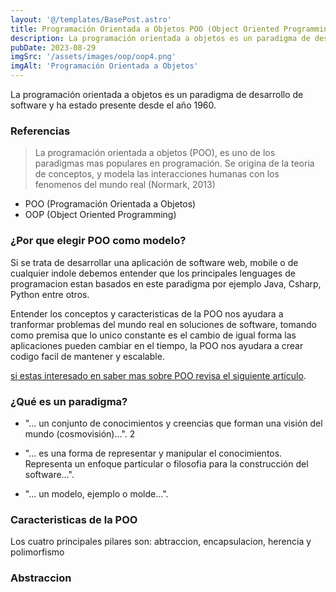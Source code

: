 ```yaml
---
layout: '@/templates/BasePost.astro'
title: Programación Orientada a Objetos POO (Object Oriented Programming - OOP)
description: La programación orientada a objetos es un paradigma de desarrollo de software
pubDate: 2023-08-29
imgSrc: '/assets/images/oop/oop4.png'
imgAlt: 'Programación Orientada a Objetos'
---
```


La programación orientada a objetos es un paradigma de desarrollo de software y ha estado presente desde el año 1960.

### Referencias

> La programación orientada a objetos (POO), es uno de los paradigmas mas populares en programación. Se origina de la teoria de conceptos, y modela las interacciones humanas con los fenomenos del mundo real (Normark, 2013) 

* POO (Programación Orientada a Objetos)
* OOP (Object Oriented Programming)


### ¿Por que elegir POO como modelo? 

Si se trata de desarrollar una aplicación de software web, mobile o de cualquier indole debemos entender que los principales lenguages de programacion estan basados en este paradigma por ejemplo Java, Csharp, Python entre otros.

Entender los conceptos y caracteristicas de la POO nos ayudara a tranformar problemas del mundo real en soluciones de software, tomando como premisa que lo unico constante es el cambio de igual forma las aplicaciones pueden cambiar en el tiempo, la POO nos ayudara a crear codigo facil de mantener y escalable.

[si estas interesado en saber mas sobre POO revisa el siguiente articulo](https://es.wikipedia.org/wiki/Programaci%C3%B3n_orientada_a_objetos).

### ¿Qué es un paradigma?
* "... un conjunto de conocimientos y creencias que forman una visión del mundo (cosmovisión)...". 2

* "... es una forma de representar y manipular el conocimientos. Representa un enfoque particular o filosofia para la construcción del software...".

* "... un modelo, ejemplo o molde...". 


### Caracteristicas de la POO 

Los cuatro principales pilares son: abtraccion, encapsulacion, herencia y polimorfismo


### Abstraccion

